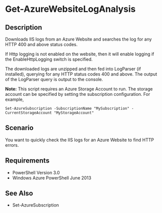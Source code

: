 # Get-AzureWebsiteLogAnalysis #
## Description ##
Downloads IIS logs from an Azure Website and searches the log for any HTTP 400 and above status codes.

If Http logging is not enabled on the website, then it will enable logging if the EnableHttpLogging switch is specified.

The downloaded logs are unzipped and then fed into LogParser (if installed), querying for any HTTP status codes 400 and above.  The output of the LogParser query is output to the console.


**Note:** This script requires an Azure Storage Account to run.  The storage account can be specified by setting the subscription configuration.  For example,

    Set-AzureSubscription -SubscriptionName "MySubscription" -CurrentStorageAccount "MyStorageAccount"
    
## Scenario ##
You want to quickly check the IIS logs for an Azure Website to find HTTP errors.

## Requirements ##
- PowerShell Version 3.0
- Windows Azure PowerShell June 2013

## See Also ##
- Set-AzureSubscription

